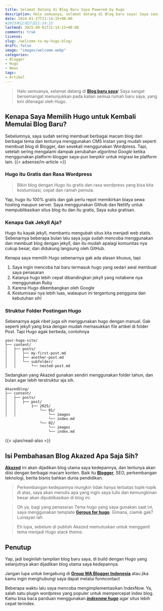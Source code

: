 ```yaml
---
title: Selamat Datang di Blog Baru Saya Powered by Hugo
description: Halo semuanya, selamat datang di Blog baru saya! Saya sangat bersemangat menunjukkan pada kalian semua rumah baru saya, yang kini ditenagai oleh Hugo.
date: 2024-01-27T21:14:15+08:00 
#2023年12月27日21:14:15
lastmod: 2025-08-01T21:14:15+08:00 
comments: true
license: 
slug: /welcome-to-my-hugo-blog/
draft: false
image: "images/welcome.webp"
categories:
- Blogger
- Hugo
- News
tags:
- Artikel
---
```



>Halo semuanya, selamat datang di **[Blog baru saya](/welcome-to-my-hugo-blog/)**! Saya sangat bersemangat menunjukkan pada kalian semua rumah baru saya, yang kini ditenagai oleh Hugo.

## Kenapa Saya Memilih Hugo untuk Kembali Memulai Blog Baru?
Sebelumnya, saya sudah sering membuat berbagai macam blog dari berbagai tema dan tentunya menggunakan CMS Instan yang mudah seperti membuat blog di Blogger, dan sesekali menggunakan Wordpress. Tapi, setelah sering mengalami dampak perubahan *algoritma Google* ketika menggunakan platform blogger saya-pun berpikir untuk migrasi ke platform lain.
{{< adsense/in-article >}}

### Hugo itu Gratis dan Rasa Wordpress
>Bikin blog dengan Hugo itu gratis dan rasa wordpress yang bisa kita kostumisasi, cepat dan ramah pemula.

Yap, hugo itu 100% gratis dan gak perlu repot memikirkan biaya sewa hosting maupun server. Saya menggunakan Github dan Netlify untuk mempublikasikan situs blog itu dan itu gratis, Saya  suka gratisan. 

### Kenapa Gak Jekyll Aja?
Hugo itu kayak jekyll, membantu mengubah situs kita menjadi web statis. Sebenarnya beberapa bulan lalu saya juga sudah mencoba menggunakan dan membuat blog dengan jekyll, dan itu mudah apalagi komunitas nya cukup besar, dan didukung langsung oleh GitHub.

Kenapa saya memilih Hugo sebenarnya gak ada alasan khusus, tapi 
1. Saya ingin mencoba hal baru termasuk hugo yang sedari awal membuat saya penasaran
2. Katanya hugo lebih cepat dibandingkan jekyll yang notabene nya menggunakan Ruby
3. Karena Hugo dikembangkan oleh Google
4. Kostumisasi nya lebih luas, walaupun ini tergantung pengguna dan kebutuhan sih!

### Struktur Folder Postingan Hugo
Sebenarnya agak ribet juga sih menggunakan hugo dengan manual. Gak seperti jekyll yang bisa dengan mudah memasukkan file artikel di folder Post. Tapi Hugo agak berbeda, contohnya

```
your-hugo-site/
├── content/
│   ├── posts/
│   │   ├── my-first-post.md
│   │   ├── another-post.md
│   │   └── subfolder/
│   │       └── nested-post.md
```
Sedangkan yang Akazed gunakan sendiri menggunakan folder tahun, dan bulan agar lebih terstruktur aja sih. 
```
Akazedblog/
├── content/
│   ├── posts/
│   │   ├── post/
│   │       ├── 2025/
│   │           └── 01/
│   │               └── images
                    └── index.md
                └── 02/
                    └── images
                    └── index.md
```

{{< ujian/read-also >}}

## Isi Pembahasan Blog Akazed Apa Saja Sih?
**[Akazed](/)** ini akan dijadikan blog utama saya kedepannya, dan tentunya akan diisi dengan berbagai macam konten. Baik itu **[Blogger](/categories/blogger/)**, SEO, perkembangan teknologi, berita bisnis bahkan dunia pendidikan.

>Perkembangan kedepannya mungkin tidak hanya terbatas topik-topik di atas, saya akan menulis apa yang ingin saya tulis dan kemungkinan besar akan dipublikasikan di blog ini.

>Oh ya, bagi yang penasaran Tema hugo yang saya gunakan saat ini, saya menggunakan template **[Gerous for hugo](/gerous-hugo-theme/)**. Gimana, ciamik gak? Lumayan lah

> Eh lupa, sebelum di publish Akazed memutuskan untuk mengganti tema menjadi Hugo stack theme. 

## Penutup
Yap, jadi beginilah tampilan blog baru saya, di build dengan Hugo yang selanjutnya akan dijadikan blog utama saya kedepannya. 

Jangan lupa untuk bergabung di **[Group WA Blogger Indonesia](/)** atau jika kamu ingin menghubungi saya dapat melalui formcontact

Beberapa waktu lalu saya mencoba mengimplementasikan IndexNow. Ya, salah satu plugin wordpress yang populer untuk mempercepat index blog. Kamu bisa baca panduan menggunakan ***[indexnow hugo](/panduan-integrasi-indexnow-hugo/)*** agar situs lebih cepat terindex.